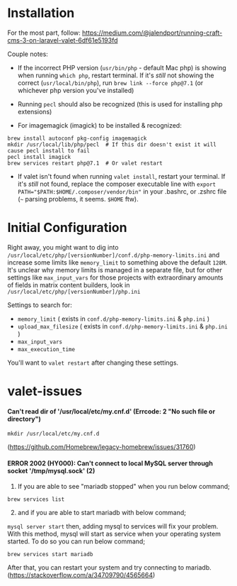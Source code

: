 # Installation

For the most part, follow: 
https://medium.com/@jalendport/running-craft-cms-3-on-laravel-valet-6df61e5193fd

Couple notes:
 - If the incorrect PHP version (`usr/bin/php` - default Mac php) is showing when running `which php`, restart terminal. If it's _still_ not showing the correct (`usr/local/bin/php`), run `brew link --force php@7.1` (or whichever php version you've installed)
 
- Running `pecl` should also be recognized (this is used for installing php extensions)

- For imagemagick (imagick) to be installed & recognized:
```
brew install autoconf pkg-config imagemagick
mkdir /usr/local/lib/php/pecl  # If this dir doesn't exist it will cause pecl install to fail
pecl install imagick
brew services restart php@7.1  # Or valet restart
```
 
- If valet isn't found when running `valet install`, restart your terminal. If it's _still_ not found, replace the composer executable line with `export PATH="$PATH:$HOME/.composer/vendor/bin"` in your .bashrc, or .zshrc file (`~` parsing problems, it seems. `$HOME` ftw).

# Initial Configuration

Right away, you might want to dig into `/usr/local/etc/php/[versionNumber]/conf.d/php-memory-limits.ini` and increase some limits like `memory_limit` to something above the default `128M`. It's unclear why memory limits is managed in a separate file, but for other settings like `max_input_vars` for those projects with extraordinary amounts of fields in matrix content builders, look in `/usr/local/etc/php/[versionNumber]/php.ini`

Settings to search for:

- `memory_limit` ( exists in `conf.d/php-memory-limits.ini` & `php.ini` )
- `upload_max_filesize` ( exists in `conf.d/php-memory-limits.ini` & `php.ini` )
- `max_input_vars`
- `max_execution_time`

You'll want to `valet restart` after changing these settings.

# valet-issues

#### Can't read dir of '/usr/local/etc/my.cnf.d' (Errcode: 2 "No such file or directory")

`mkdir /usr/local/etc/my.cnf.d`

(https://github.com/Homebrew/legacy-homebrew/issues/31760)


#### ERROR 2002 (HY000): Can't connect to local MySQL server through socket '/tmp/mysql.sock' (2)

1. If you are able to see "mariadb stopped" when you run below command;

`brew services list`

2. and if you are able to start mariadb with below command;

`mysql server start`
then, adding mysql to services will fix your problem. With this method, mysql will start as service when your operating system started. To do so you can run below command;

`brew services start mariadb`

After that, you can restart your system and try connecting to mariadb.
(https://stackoverflow.com/a/34709790/4565664)
